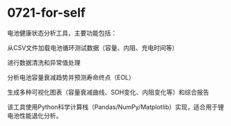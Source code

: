 # 0721-for-self
电池健康状态分析工具，主要功能包括：

从CSV文件加载电池循环测试数据（容量、内阻、充电时间等）

进行数据清洗和异常值处理

分析电池容量衰减趋势并预测寿命终点（EOL）

生成多种可视化图表（容量衰减曲线、SOH变化、内阻变化等）和综合报告

该工具使用Python科学计算栈（Pandas/NumPy/Matplotlib）实现，适合用于锂电池性能退化分析。
